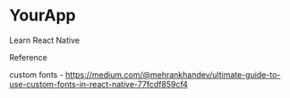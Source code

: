 # YourApp
Learn React Native

Reference

custom fonts - https://medium.com/@mehrankhandev/ultimate-guide-to-use-custom-fonts-in-react-native-77fcdf859cf4
